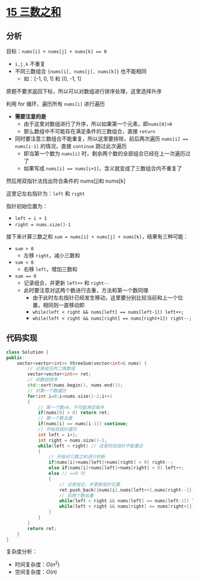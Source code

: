 
# [15 三数之和](https://leetcode.cn/problems/3sum/description/)

## 分析

目标：`nums[i] + nums[j] + nums[k] == 0`

- `i,j,k` 不重复
- 不同三数组合 `{nums[i], nums[j], nums[k]}` 也不能相同
  - 如：[-1, 0, 1] 和 [0, -1, 1]

原题不要求返回下标，所以可以对数组进行排序处理，这里选择升序

利用 for 循环，遍历所有 `nums[i]` 进行遍历
- **需要注意的是**
  - 由于这里对数组进行了升序，所以如果第一个元素，即`nums[0]>0`
  - 那么数组中不可能存在满足条件的三数组合，直接 `return`
- 同时要注意三数组合不能重复，所以这里要排除，前后两次遍历 `nums[i] == nums[i-1]` 的情况，直接 `continue` 跳过此次遍历
  - 即当第一个数为 `nums[i]` 时，剩余两个数的全部组合已经在上一次遍历过了
  - 如果写成 `nums[i] == nums[i+1]`，含义就变成了三数组合内不重复了

然后用双指针法找出符合条件的 nums[j]和 nums[k]

这里记左右指针为：`left` 和 `right`

指针初始位置为：
- `left = i + 1`
- `right = nums.size()-1`

接下来计算三数之和 `sum = nums[i] + nums[j] + nums[k]`，结果有三种可能：
- `sum > 0`
  - 左移 `right`，减小三数和
- `sum < 0`
  - 右移 `left`，增加三数和
- `sum == 0`
  - 记录组合，并更新 `left++` 和 `right--`
  - 此时要注意对这两个数进行去重，方法和第一个数同理
    - 由于此时左右指针已经发生移动，这里要分别比较当前和上一个位置，相同则一直移动即
    - `while(left < right && nums[left] == nums[left-1]) left++;`
    - `while(left < right && nums[right] == nums[right+1]) right--;`



## 代码实现

```cpp
class Solution {
public:
    vector<vector<int>> threeSum(vector<int>& nums) {
        // 记录组合的二维数组
        vector<vector<int>> ret;
        // 对数组排序
        std::sort(nums.begin(), nums.end());
        // 对第一个数遍历
        for(int i=0;i<nums.size()-2;i++)
        {
            // 第一个数>0，不可能满足条件
            if(nums[0] > 0) return ret;
            // 第一个数去重
            if(nums[i] == nums[i-1]) continue;
            // 开始双指针遍历
            int left = i+1;
            int right = nums.size()-1;
            while(left < right) // 这里的双指针不能重合
            {
                // 开始对三数之和进行判断
                if(nums[i]+nums[left]+nums[right] > 0) right--;
                else if(nums[i]+nums[left]+nums[right] < 0) left++;
                else // ==0 时
                {
                    // 记录组合，并更新指针位置
                    ret.push_back({nums[i],nums[left++],nums[right--]});
                    // 后两个数去重
                    while(left < right && nums[left] == nums[left-1]) left++;
                    while(left < right && nums[right] == nums[right+1]) right--;
                }
            }
        }
        return ret;
    }
}
```

复杂度分析：
- 时间复杂度：$O(n^2)$
- 空间复杂度：$O(n)$


